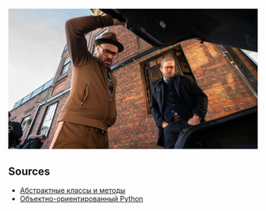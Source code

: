 ![](https://raw.githubusercontent.com/tonypithony/eurOOPa/main/7f272023dfa0ee4697f4ee92e9c4bb5a.jpg)


## Sources

* [Абстрактные классы и методы](https://metanit.com/python/tutorial/7.8.php)
* [Объектно-ориентированный Python](https://gitea.com/tonygothony/mijnEUROadvanced/src/branch/main/Obektno-Orientirovanny_Python.pdf)
